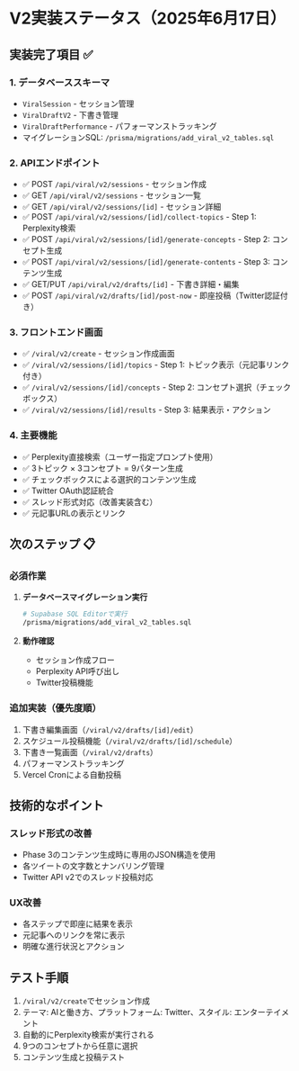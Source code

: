 # V2実装ステータス（2025年6月17日）

## 実装完了項目 ✅

### 1. データベーススキーマ
- `ViralSession` - セッション管理
- `ViralDraftV2` - 下書き管理
- `ViralDraftPerformance` - パフォーマンストラッキング
- マイグレーションSQL: `/prisma/migrations/add_viral_v2_tables.sql`

### 2. APIエンドポイント
- ✅ POST `/api/viral/v2/sessions` - セッション作成
- ✅ GET `/api/viral/v2/sessions` - セッション一覧
- ✅ GET `/api/viral/v2/sessions/[id]` - セッション詳細
- ✅ POST `/api/viral/v2/sessions/[id]/collect-topics` - Step 1: Perplexity検索
- ✅ POST `/api/viral/v2/sessions/[id]/generate-concepts` - Step 2: コンセプト生成
- ✅ POST `/api/viral/v2/sessions/[id]/generate-contents` - Step 3: コンテンツ生成
- ✅ GET/PUT `/api/viral/v2/drafts/[id]` - 下書き詳細・編集
- ✅ POST `/api/viral/v2/drafts/[id]/post-now` - 即座投稿（Twitter認証付き）

### 3. フロントエンド画面
- ✅ `/viral/v2/create` - セッション作成画面
- ✅ `/viral/v2/sessions/[id]/topics` - Step 1: トピック表示（元記事リンク付き）
- ✅ `/viral/v2/sessions/[id]/concepts` - Step 2: コンセプト選択（チェックボックス）
- ✅ `/viral/v2/sessions/[id]/results` - Step 3: 結果表示・アクション

### 4. 主要機能
- ✅ Perplexity直接検索（ユーザー指定プロンプト使用）
- ✅ 3トピック × 3コンセプト = 9パターン生成
- ✅ チェックボックスによる選択的コンテンツ生成
- ✅ Twitter OAuth認証統合
- ✅ スレッド形式対応（改善実装含む）
- ✅ 元記事URLの表示とリンク

## 次のステップ 📋

### 必須作業
1. **データベースマイグレーション実行**
   ```bash
   # Supabase SQL Editorで実行
   /prisma/migrations/add_viral_v2_tables.sql
   ```

2. **動作確認**
   - セッション作成フロー
   - Perplexity API呼び出し
   - Twitter投稿機能

### 追加実装（優先度順）
1. 下書き編集画面（`/viral/v2/drafts/[id]/edit`）
2. スケジュール投稿機能（`/viral/v2/drafts/[id]/schedule`）
3. 下書き一覧画面（`/viral/v2/drafts`）
4. パフォーマンストラッキング
5. Vercel Cronによる自動投稿

## 技術的なポイント

### スレッド形式の改善
- Phase 3のコンテンツ生成時に専用のJSON構造を使用
- 各ツイートの文字数とナンバリング管理
- Twitter API v2でのスレッド投稿対応

### UX改善
- 各ステップで即座に結果を表示
- 元記事へのリンクを常に表示
- 明確な進行状況とアクション

## テスト手順
1. `/viral/v2/create`でセッション作成
2. テーマ: AIと働き方、プラットフォーム: Twitter、スタイル: エンターテイメント
3. 自動的にPerplexity検索が実行される
4. 9つのコンセプトから任意に選択
5. コンテンツ生成と投稿テスト
